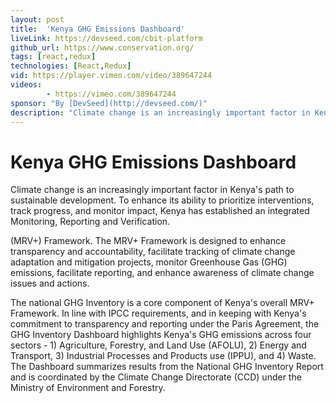 ```yaml
---
layout: post
title:  'Kenya GHG Emissions Dashboard'
liveLink: https://devseed.com/cbit-platform
github_url: https://www.conservation.org/
tags: [react,redux]
technologies: [React,Redux]
vid: https://player.vimeo.com/video/389647244
videos: 
        - https://vimeo.com/389647244
sponsor: "By [DevSeed](http://devseed.com/)"
description: "Climate change is an increasingly important factor in Kenya's path to sustainable development. To enhance its ability to prioritize interventions, track progress, and monitor impact, Kenya has established an integrated Monitoring, Reporting and Verification"
---
```

# Kenya GHG Emissions Dashboard
Climate change is an increasingly important factor in Kenya's path to sustainable development. To enhance its ability to prioritize interventions, track progress, and monitor impact, Kenya has established an integrated Monitoring, Reporting and Verification.

(MRV+) Framework. The MRV+ Framework is designed to enhance transparency and accountability, facilitate tracking of climate change adaptation and mitigation projects, monitor Greenhouse Gas (GHG) emissions, facilitate reporting, and enhance
awareness of climate change issues and actions.

The national GHG Inventory is a core component of Kenya's overall MRV+ Framework. In line with IPCC requirements, and in keeping with Kenya's commitment to transparency and reporting under the Paris Agreement, the GHG Inventory Dashboard
highlights Kenya's GHG emissions across four sectors - 1) Agriculture, Forestry, and Land Use (AFOLU), 2) Energy and Transport,
3) Industrial Processes and Products use (IPPU), and 4) Waste. The Dashboard summarizes results from the National GHG
Inventory Report and is coordinated by the Climate Change Directorate (CCD) under the Ministry of Environment and Forestry.